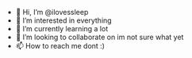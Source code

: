 - 👋 Hi, I’m @ilovessleep
- 👀 I’m interested in everything
- 🌱 I’m currently learning a lot
- 💞️ I’m looking to collaborate on im not sure what yet
- 📫 How to reach me dont :)

<!---
ilovessleep/ilovessleep is a ✨ special ✨ repository because its `README.md` (this file) appears on your GitHub profile.
You can click the Preview link to take a look at your changes.
--->
